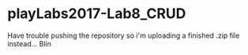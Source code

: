 # playLabs2017-Lab8_CRUD
Have trouble pushing the repository so i'm uploading a finished .zip file instead...
Blin
